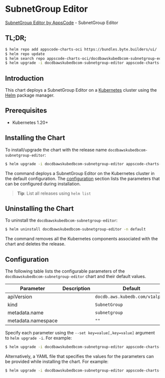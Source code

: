 # SubnetGroup Editor

[SubnetGroup Editor by AppsCode](https://appscode.com) - SubnetGroup Editor

## TL;DR;

```bash
$ helm repo add appscode-charts-oci https://bundles.byte.builders/ui/
$ helm repo update
$ helm search repo appscode-charts-oci/docdbawskubedbcom-subnetgroup-editor --version=v0.5.0
$ helm upgrade -i docdbawskubedbcom-subnetgroup-editor appscode-charts-oci/docdbawskubedbcom-subnetgroup-editor -n default --create-namespace --version=v0.5.0
```

## Introduction

This chart deploys a SubnetGroup Editor on a [Kubernetes](http://kubernetes.io) cluster using the [Helm](https://helm.sh) package manager.

## Prerequisites

- Kubernetes 1.20+

## Installing the Chart

To install/upgrade the chart with the release name `docdbawskubedbcom-subnetgroup-editor`:

```bash
$ helm upgrade -i docdbawskubedbcom-subnetgroup-editor appscode-charts-oci/docdbawskubedbcom-subnetgroup-editor -n default --create-namespace --version=v0.5.0
```

The command deploys a SubnetGroup Editor on the Kubernetes cluster in the default configuration. The [configuration](#configuration) section lists the parameters that can be configured during installation.

> **Tip**: List all releases using `helm list`

## Uninstalling the Chart

To uninstall the `docdbawskubedbcom-subnetgroup-editor`:

```bash
$ helm uninstall docdbawskubedbcom-subnetgroup-editor -n default
```

The command removes all the Kubernetes components associated with the chart and deletes the release.

## Configuration

The following table lists the configurable parameters of the `docdbawskubedbcom-subnetgroup-editor` chart and their default values.

|     Parameter      | Description |                  Default                   |
|--------------------|-------------|--------------------------------------------|
| apiVersion         |             | <code>docdb.aws.kubedb.com/v1alpha1</code> |
| kind               |             | <code>SubnetGroup</code>                   |
| metadata.name      |             | <code>subnetgroup</code>                   |
| metadata.namespace |             | <code>""</code>                            |


Specify each parameter using the `--set key=value[,key=value]` argument to `helm upgrade -i`. For example:

```bash
$ helm upgrade -i docdbawskubedbcom-subnetgroup-editor appscode-charts-oci/docdbawskubedbcom-subnetgroup-editor -n default --create-namespace --version=v0.5.0 --set apiVersion=docdb.aws.kubedb.com/v1alpha1
```

Alternatively, a YAML file that specifies the values for the parameters can be provided while
installing the chart. For example:

```bash
$ helm upgrade -i docdbawskubedbcom-subnetgroup-editor appscode-charts-oci/docdbawskubedbcom-subnetgroup-editor -n default --create-namespace --version=v0.5.0 --values values.yaml
```
